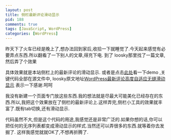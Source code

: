 ```yaml
--- 
layout: post
title: 侧栏最新评论滑动显示
pid: 188
comments: true
tags: [JavaScript, WordPress]
categories: [WordPress]
---
```

昨天下了火车已经是晚上了,想办法回到家后,收拾一下就睡觉了.今天起来感觉有必要弄点东西.所以翻看了一下别人的文章,得充下电.
到了 loosky那里找了一篇文章,然后弄了个效果

具体效果就是本站侧栏上的最新评论的滑动显示.
或者是点击[此处](/demo/slider-comment/sidebar-slider-comment.html)看一下demo ,关键代码全部在源文件中,
loosky原文地址[WordPress最新评论高度自适应无缝滑动显示](http://loosky.net/?p=1871) 表示一下感谢.呵呵

我没有新建一个页面专门放这些东西.我的想法就是尽最大可能美化已经存在的东西.所以,我把这个效果放在了侧栏的最新评论上.这样弄完,侧栏小工具的效果就丰富了.既有tab切换,还有滑动显示.

代码虽然不大,但是这个代码的用途,我感觉还是非常广泛的.如果你想的话,你可以把任何的无序列表都变成滑动显示的样式.当然还可以弄很多的东西.就等着你去发掘了.
这样我感觉就就OK了,不想再折腾了.
